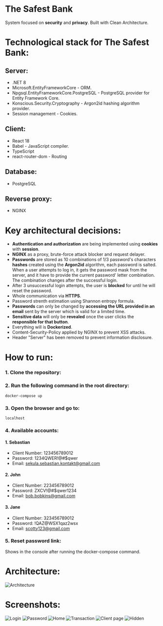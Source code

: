 # The Safest Bank
System focused on **security** and **privacy**. Built with Clean Architecture.

# Technological stack for The Safest Bank:

## Server:

- .NET 8
- Microsoft.EntityFrameworkCore - ORM.
- Npgsql.EntityFrameworkCore.PostgreSQL - PostgreSQL provider for Entity Framework Core.
- Konscious.Security.Cryptography - Argon2id hashing algorithm provider.
- Session management - Cookies.

## Client:

- React 18
- Babel - JavaScript compiler.
- TypeScript
- react-router-dom - Routing

## Database:

- PostgreSQL

## Reverse proxy:

- NGINX

# Key architectural decisions:

- **Authentication and authorization** are being implemented using **cookies** with **session**.
- **NGINX** as a proxy, brute-force attack blocker and request delayer.
- **Passwords** are stored as 10 combinations of 1/3 password's characters **hashes** created using the **Argon2id** algorithm, each password is salted. When a user attempts to log in, it gets the password mask from the server, and it have to provide the current password' letter combination. The combination changes after the successful login.
- After 3 unsuccessful login attempts, the user is **blocked** for until he will reset the password.
- Whole communication via **HTTPS**.
- Password strenth estimation using Shannon entropy formula.
- **Passwords** can only be changed by **accessing the URL provided in an email** sent by the server which is valid for a limited time.
- **Sensitive data** will only be **revealed** once the user clicks the **responsible for that button**.
- Everything will is **Dockerized**.
- Content-Security-Policy applied by NGINX to prevent XSS attacks.
- Header "Server" has been removed to prevent information disclosure.

# How to run:

### 1. Clone the repository:

### 2. Run the following command in the root directory:

```docker
docker-compose up
```

### 3. Open the browser and go to:

```
localhost
```

### 4. Available accounts:

#### 1. Sebastian

- Client Number: 123456789012
- Password: 1234QWER!@#$qwer
- Email: sekula.sebastian.kontakt@gmail.com

#### 2. John

- Client Number: 223456789012
- Password: ZXCV!@#$qwer1234
- Email: bob.bobkins@gmail.com

#### 3. Jane

- Client Number: 323456789012
- Password: !QAZ@WSX1qaz2wsx
- Email: scotty123@gmail.com

### 5. Reset password link:

Shows in the console after running the docker-compose command.

# Architecture:

![Architecture](/screenshots/architecture.svg)

# Screenshots:

![Login](/screenshots/login.png "Login")
![Password](/screenshots/password.png "Password")
![Home](/screenshots/user-panel.png "Home")
![Transaction](/screenshots/transaction.png "Transaction")
![Client page](/screenshots/client-site.png "Client page")
![Hidden](/screenshots/showed-hidden.png "Hidden")
